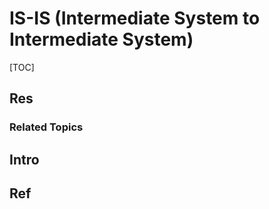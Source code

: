 # IS-IS (Intermediate System to Intermediate System)

[TOC]



## Res
### Related Topics



## Intro



## Ref
